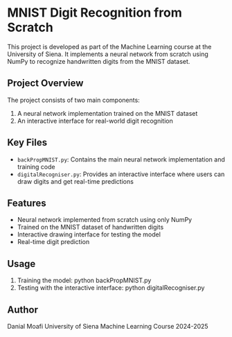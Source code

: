 # MNIST Digit Recognition from Scratch

This project is developed as part of the Machine Learning course at the University of Siena. It implements a neural network from scratch using NumPy to recognize handwritten digits from the MNIST dataset.

## Project Overview

The project consists of two main components:
1. A neural network implementation trained on the MNIST dataset
2. An interactive interface for real-world digit recognition

## Key Files

- `backPropMNIST.py`: Contains the main neural network implementation and training code
- `digitalRecogniser.py`: Provides an interactive interface where users can draw digits and get real-time predictions

## Features

- Neural network implemented from scratch using only NumPy
- Trained on the MNIST dataset of handwritten digits
- Interactive drawing interface for testing the model
- Real-time digit prediction

## Usage

1. Training the model:
    python backPropMNIST.py
2. Testing with the interactive interface:
    python digitalRecogniser.py

## Author

Danial Moafi
University of Siena
Machine Learning Course 2024-2025